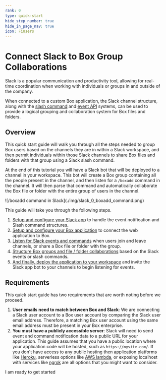 ```yaml
---
rank: 0
type: quick-start
hide_step_number: true
hide_in_page_nav: true
icon: FiUsers
---
```


# Connect Slack to Box Group Collaborations

Slack is a popular communication and productivity tool, allowing for real-time
coordination when working with individuals or groups in and outside of the
company.

When connected to a custom Box application, the Slack channel structure, along
with the [slash command][slack-slash-commands] and [event API][slack-event-api]
systems, can be used to provide a logical grouping and collaboration system for
Box files and folders.

## Overview

This quick start guide will walk you through all the steps needed to group Box
users based on the channels they are in within a Slack workspace, and then
permit individuals within those Slack channels to share Box files and folders
with that group using a Slack slash command.

At the end of this tutorial you will have a Slack bot that will be deployed to a
channel in your workspace. This bot will create a Box group containing all the
people present in the channel, and then listen for a `/boxadd` command in the
channel. It will then parse that command and automatically collaborate the Box
file or folder with the entire group of users in the channel.

<ImageFrame noborder center shadow>
  ![/boxadd command in Slack](./img/slack_0_boxadd_command.png)
</ImageFrame>

This guide will take you through the following steps.

1. [Setup and configure your Slack app][step1] to handle the event notification
 and Slash command structures.
1. [Setup and configure your Box application][step2] to connect the web
 application to Box.
1. [Listen for Slack events and commands][step3] when users join and leave
 channels, or share a Box file or folder with the group.
1. [Structure Box groups and file / folder collaborations][step4] based on the
 Slack events or slash commands.
1. [And finally, deploy the application to your workspace][step5] and invite
 the Slack app bot to your channels to begin listening for events.

## Requirements

This quick start guide has two requirements that are worth noting before we proceed.

1. **User emails need to match between Box and Slack**: We are connecting
 a Slack user account to a Box user account by comparing the Slack user email
 address. Therefore, a matching Box user account using the same email address
 must be present in your Box enterprise.
1. **You must have a publicly accessible server**: Slack will need to send
 event and command notification data to a public URL for your application. This
 guide assumes that you have a public location where your application code will
 be hosted, such as `https://mysite.com/`. If you don't have access to any
 public hosting then application platforms like [Heroku][heroku], serverless
 options like [AWS lambda][aws-lambda], or exposing localhost with services like
 [ngrok][ngrok] are all options that you might want to consider.

<Next>
  I am ready to get started
</Next>

[slack-slash-commands]: https://api.slack.com/apps/A0155185TT3/slash-commands
[slack-event-api]: https://api.slack.com/events-api
[step1]: g://collaborations/connect-slack-to-group-collabs/configure-slack
[step2]: g://collaborations/connect-slack-to-group-collabs/configure-box
[step3]: g://collaborations/connect-slack-to-group-collabs/scaffold-application-code
[step4]: g://collaborations/connect-slack-to-group-collabs/handle-slack-events
[step5]: g://collaborations/connect-slack-to-group-collabs/connect-box-functions
[step6]: g://collaborations/connect-slack-to-group-collabs/test-bot
[heroku]: https://heroku.com/
[aws-lambda]: https://aws.amazon.com/lambda/
[ngrok]: https://ngrok.com/

